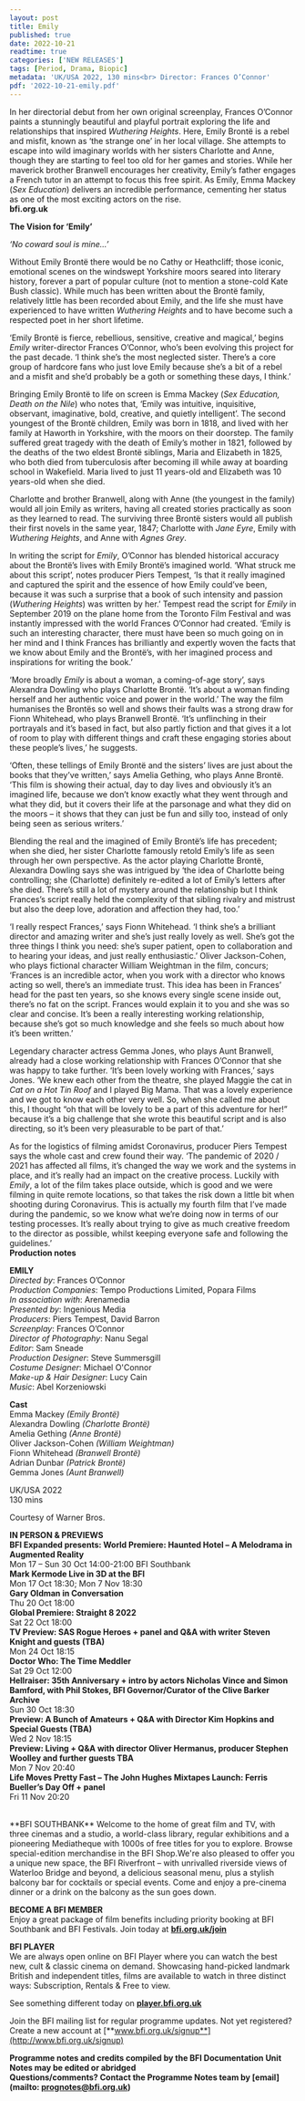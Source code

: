 ```yaml
---
layout: post
title: Emily
published: true
date: 2022-10-21
readtime: true
categories: ['NEW RELEASES']
tags: [Period, Drama, Biopic]
metadata: 'UK/USA 2022, 130 mins<br> Director: Frances O’Connor'
pdf: '2022-10-21-emily.pdf'
---
```


In her directorial debut from her own original screenplay, Frances O’Connor paints a stunningly beautiful and playful portrait exploring the life and relationships that inspired _Wuthering Heights_. Here, Emily Brontë is a rebel and misfit, known as ‘the strange one’ in her local village. She attempts to escape into wild imaginary worlds with her sisters Charlotte and Anne, though they are starting to feel too old for her games and stories. While her maverick brother Branwell encourages her creativity, Emily’s father engages a French tutor in an attempt to focus this free spirit. As Emily, Emma Mackey (_Sex Education_) delivers an incredible performance, cementing her status as one of the most exciting actors on the rise.  
**bfi.org.uk**  

**The Vision for ‘Emily’**  

_‘No coward soul is mine…’_  

Without Emily Brontë there would be no Cathy or Heathcliff; those iconic, emotional scenes on the windswept Yorkshire moors seared into literary history, forever a part of popular culture (not to mention a stone-cold Kate Bush classic). While much has been written about the Brontë family, relatively little has been recorded about Emily, and the life she must have experienced to have written _Wuthering Heights_ and to have become such a respected poet in her short lifetime.

‘Emily Brontë is fierce, rebellious, sensitive, creative and magical,’ begins _Emily_ writer-director Frances O’Connor, who’s been evolving this project for the past decade. ‘I think she’s the most neglected sister. There’s a core group of hardcore fans who just love Emily because she’s a bit of a rebel and a misfit and she’d probably be a goth or something these days, I think.’

Bringing Emily Brontë to life on screen is Emma Mackey (_Sex Education, Death on the Nile_) who notes that, ‘Emily was intuitive, inquisitive, observant, imaginative, bold, creative, and quietly intelligent’. The second youngest of the Brontë children, Emily was born in 1818, and lived with her family at Haworth in Yorkshire, with the moors on their doorstep. The family suffered great tragedy with the death of Emily’s mother in 1821, followed by the deaths of the two eldest Brontë siblings, Maria and Elizabeth in 1825, who both died from tuberculosis after becoming ill while away at boarding school in Wakefield. Maria lived to just 11 years-old and Elizabeth was 10 years-old when she died.

Charlotte and brother Branwell, along with Anne (the youngest in the family) would all join Emily as writers, having all created stories practically as soon as they learned to read. The surviving three Brontë sisters would all publish their first novels in the same year, 1847; Charlotte with _Jane Eyre_, Emily with _Wuthering Heights_, and Anne with _Agnes Grey_.

In writing the script for _Emily_, O’Connor has blended historical accuracy about the Brontë’s lives with Emily Brontë’s imagined world. ‘What struck me about this script’, notes producer Piers Tempest, ‘Is that it really imagined and captured the spirit and the essence of how Emily could’ve been, because it was such a surprise that a book of such intensity and passion (_Wuthering Heights_) was written by her.’ Tempest read the script for _Emily_ in September 2019 on the plane home from the Toronto Film Festival and was instantly impressed with the world Frances O’Connor had created. ‘Emily is such an interesting character, there must have been so much going on in her mind and I think Frances has brilliantly and expertly woven the facts that we know about Emily and the Brontë’s, with her imagined process and inspirations for writing the book.’

‘More broadly _Emily_ is about a woman, a coming-of-age story’, says Alexandra Dowling who plays Charlotte Brontë. ‘It’s about a woman finding herself and her authentic voice and power in the world.’ The way the film humanises the Brontës so well and shows their faults was a strong draw for Fionn Whitehead, who plays Branwell Brontë. ‘It’s unflinching in their portrayals and it’s based in fact, but also partly fiction and that gives it a lot of room to play with different things and craft these engaging stories about these people’s lives,’ he suggests.

‘Often, these tellings of Emily Brontë and the sisters’ lives are just about the books that they’ve written,’ says Amelia Gething, who plays Anne Brontë. ‘This film is showing their actual, day to day lives and obviously it’s an imagined life, because we don’t know exactly what they went through and what they did, but it covers their life at the parsonage and what they did on the moors – it shows that they can just be fun and silly too, instead of only being seen as serious writers.’

Blending the real and the imagined of Emily Brontë’s life has precedent; when she died, her sister Charlotte famously retold Emily’s life as seen through her own perspective. As the actor playing Charlotte Brontë, Alexandra Dowling says she was intrigued by ‘the idea of Charlotte being controlling; she (Charlotte) definitely re-edited a lot of Emily’s letters after she died. There’s still a lot of mystery around the relationship but I think Frances’s script really held the complexity of that sibling rivalry and mistrust but also the deep love, adoration and affection they had, too.’

‘I really respect Frances,’ says Fionn Whitehead. ‘I think she’s a brilliant director and amazing writer and she’s just really lovely as well. She’s got the three things I think you need: she’s super patient, open to collaboration and to hearing your ideas, and just really enthusiastic.’ Oliver Jackson-Cohen, who plays fictional character William Weightman in the film, concurs; ‘Frances is an incredible actor, when you work with a director who knows acting so well, there’s an immediate trust. This idea has been in Frances’ head for the past ten years, so she knows every single scene inside out, there’s no fat on the script. Frances would explain it to you and she was so clear and concise. It’s been a really interesting working relationship, because she’s got so much knowledge and she feels so much about how it’s been written.’

Legendary character actress Gemma Jones, who plays Aunt Branwell, already had a close working relationship with Frances O’Connor that she was happy to take further. ‘It’s been lovely working with Frances,’ says Jones. ‘We knew each other from the theatre, she played Maggie the cat in _Cat on a Hot Tin Roof_ and I played Big Mama. That was a lovely experience and we got to know each other very well. So, when she called me about this, I thought “oh that will be lovely to be a part of this adventure for her!” because it’s a big challenge that she wrote this beautiful script and is also directing, so it’s been very pleasurable to be part of that.’

As for the logistics of filming amidst Coronavirus, producer Piers Tempest says the whole cast and crew found their way. ‘The pandemic of 2020 / 2021 has affected all films, it’s changed the way we work and the systems in place, and it’s really had an impact on the creative process. Luckily with _Emily_, a lot of the film takes place outside, which is good and we were filming in quite remote locations, so that takes the risk down a little bit when shooting during Coronavirus. This is actually my fourth film that I’ve made during the pandemic, so we know what we’re doing now in terms of our testing processes. It’s really about trying to give as much creative freedom to the director as possible, whilst keeping everyone safe and following the guidelines.’  
**Production notes**  

**EMILY**  
_Directed by_: Frances O’Connor  
_Production Companies_: Tempo Productions Limited, Popara Films  
_In association with_: Arenamedia  
_Presented by_: Ingenious Media  
_Producers_: Piers Tempest, David Barron  
_Screenplay_: Frances O’Connor  
_Director of Photography_: Nanu Segal  
_Editor_: Sam Sneade  
_Production Designer_: Steve Summersgill  
_Costume Designer_: Michael O'Connor  
_Make-up & Hair Designer_: Lucy Cain  
_Music_: Abel Korzeniowski  

**Cast**  
Emma Mackey _(Emily Brontë)_  
Alexandra Dowling _(Charlotte Brontë)_  
Amelia Gething _(Anne Brontë)_  
Oliver Jackson-Cohen _(William Weightman)_  
Fionn Whitehead _(Branwell Brontë)_  
Adrian Dunbar _(Patrick Brontë)_  
Gemma Jones _(Aunt Branwell)_  

UK/USA 2022  
130 mins  

Courtesy of Warner Bros.  

**IN PERSON & PREVIEWS**  
**BFI Expanded presents: World Premiere: Haunted Hotel – A Melodrama in Augmented Reality**  
Mon 17 – Sun 30 Oct 14:00-21:00 BFI Southbank  
**Mark Kermode Live in 3D at the BFI**  
Mon 17 Oct 18:30; Mon 7 Nov 18:30  
**Gary Oldman in Conversation**  
Thu 20 Oct 18:00  
**Global Premiere: Straight 8 2022**  
Sat 22 Oct 18:00  
**TV Preview: SAS Rogue Heroes + panel and Q&A with writer Steven Knight and guests (TBA)**  
Mon 24 Oct 18:15  
**Doctor Who: The Time Meddler**  
Sat 29 Oct 12:00  
**Hellraiser: 35th Anniversary + intro by actors Nicholas Vince and Simon Bamford, with Phil Stokes, BFI Governor/Curator of the Clive Barker Archive**  
Sun 30 Oct 18:30  
**Preview: A Bunch of Amateurs + Q&A with Director Kim Hopkins and Special Guests (TBA)**  
Wed 2 Nov 18:15  
**Preview: Living + Q&A with director Oliver Hermanus, producer Stephen Woolley and further guests TBA**  
Mon 7 Nov 20:40  
**Life Moves Pretty Fast – The John Hughes Mixtapes Launch: Ferris Bueller’s Day Off + panel**  
Fri 11 Nov 20:20  

<br>
**BFI SOUTHBANK**  
Welcome to the home of great film and TV, with three cinemas and a studio, a world-class library, regular exhibitions and a pioneering Mediatheque with 1000s of free titles for you to explore. Browse special-edition merchandise in the BFI Shop.We&#39;re also pleased to offer you a unique new space, the BFI Riverfront – with unrivalled riverside views of Waterloo Bridge and beyond, a delicious seasonal menu, plus a stylish balcony bar for cocktails or special events. Come and enjoy a pre-cinema dinner or a drink on the balcony as the sun goes down.  

**BECOME A BFI MEMBER**  
Enjoy a great package of film benefits including priority booking at BFI Southbank and BFI Festivals. Join today at [**bfi.org.uk/join**](http://www.bfi.org.uk/join)  

**BFI PLAYER**  
 We are always open online on BFI Player where you can watch the best new, cult &amp; classic cinema on demand. Showcasing hand-picked landmark British and independent titles, films are available to watch in three distinct ways: Subscription, Rentals &amp; Free to view.  

See something different today on [**player.bfi.org.uk**](https://player.bfi.org.uk)  

Join the BFI mailing list for regular programme updates. Not yet registered? Create a new account at [**www.bfi.org.uk/signup**](http://www.bfi.org.uk/signup)

**Programme notes and credits compiled by the BFI Documentation Unit  
Notes may be edited or abridged  
Questions/comments? Contact the Programme Notes team by [email](mailto: prognotes@bfi.org.uk)**
